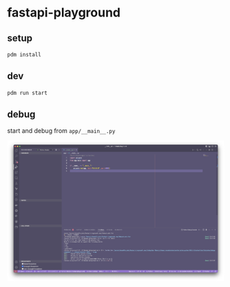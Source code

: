 # fastapi-playground

## setup

```sh
pdm install
```

## dev

```sh
pdm run start
```

## debug

start and debug from `app/__main__.py`

![start and debug from `app/__main__.py`](./assets/debug_entry.png)
